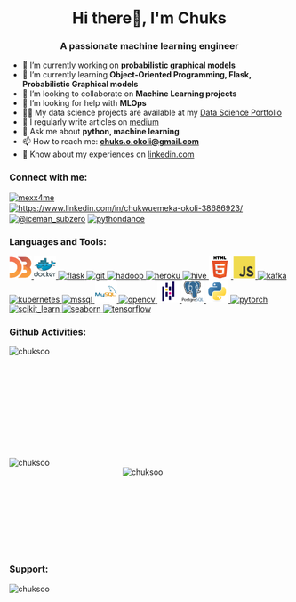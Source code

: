 <h1 align="center">Hi there👋, I'm Chuks</h1>
<h3 align="center">A passionate machine learning engineer</h3>

<!-- ![](https://komarev.com/ghpvc/?username=chuksoo&style=flat) -->

- 🔭 I’m currently working on **probabilistic graphical models**
- 🌱 I’m currently learning **Object-Oriented Programming, Flask, Probabilistic Graphical models**
- 👯 I’m looking to collaborate on **Machine Learning projects**
- 🤝 I’m looking for help with **MLOps**
- 👨‍💻 My data science projects are available at my [Data Science Portfolio](https://github.com/chuksoo/Data-Science-Portfolio)
- 📝 I regularly write articles on [medium](https://medium.com/@Iceman_subzero)
- 💬 Ask me about **python, machine learning**
- 📫 How to reach me: **chuks.o.okoli@gmail.com**
- 📄 Know about my experiences on [linkedin.com](https://www.linkedin.com/in/chukwuemeka-okoli-38686923/)

<h3 align="left">Connect with me:</h3>
<p align="left">
<a href="https://twitter.com/mexx4me" target="blank"><img align="center" src="https://raw.githubusercontent.com/rahuldkjain/github-profile-readme-generator/master/src/images/icons/Social/twitter.svg" alt="mexx4me" height="30" width="40" /></a>
<a href="https://linkedin.com/in/https://www.linkedin.com/in/chukwuemeka-okoli-38686923/" target="blank"><img align="center" src="https://raw.githubusercontent.com/rahuldkjain/github-profile-readme-generator/master/src/images/icons/Social/linked-in-alt.svg" alt="https://www.linkedin.com/in/chukwuemeka-okoli-38686923/" height="30" width="40" /></a>
<a href="https://medium.com/@iceman_subzero" target="blank"><img align="center" src="https://raw.githubusercontent.com/rahuldkjain/github-profile-readme-generator/master/src/images/icons/Social/medium.svg" alt="@iceman_subzero" height="30" width="40" /></a>
<a href="https://www.leetcode.com/pythondance" target="blank"><img align="center" src="https://raw.githubusercontent.com/rahuldkjain/github-profile-readme-generator/master/src/images/icons/Social/leet-code.svg" alt="pythondance" height="30" width="40" /></a>
</p>

<h3 align="left">Languages and Tools:</h3>
<p align="left"></a> <a href="https://d3js.org/" target="_blank" rel="noreferrer"> <img src="https://raw.githubusercontent.com/devicons/devicon/master/icons/d3js/d3js-original.svg" alt="d3js" width="40" height="40"/> </a> <a href="https://www.docker.com/" target="_blank" rel="noreferrer"> <img src="https://raw.githubusercontent.com/devicons/devicon/master/icons/docker/docker-original-wordmark.svg" alt="docker" width="40" height="40"/> </a> <a href="https://flask.palletsprojects.com/" target="_blank" rel="noreferrer"> <img src="https://www.vectorlogo.zone/logos/pocoo_flask/pocoo_flask-icon.svg" alt="flask" width="40" height="40"/> </a> <a href="https://git-scm.com/" target="_blank" rel="noreferrer"> <img src="https://www.vectorlogo.zone/logos/git-scm/git-scm-icon.svg" alt="git" width="40" height="40"/> </a> <a href="https://hadoop.apache.org/" target="_blank" rel="noreferrer"> <img src="https://www.vectorlogo.zone/logos/apache_hadoop/apache_hadoop-icon.svg" alt="hadoop" width="40" height="40"/> </a> <a href="https://heroku.com" target="_blank" rel="noreferrer"> <img src="https://www.vectorlogo.zone/logos/heroku/heroku-icon.svg" alt="heroku" width="40" height="40"/> </a> <a href="https://hive.apache.org/" target="_blank" rel="noreferrer"> <img src="https://www.vectorlogo.zone/logos/apache_hive/apache_hive-icon.svg" alt="hive" width="40" height="40"/> </a> <a href="https://www.w3.org/html/" target="_blank" rel="noreferrer"> <img src="https://raw.githubusercontent.com/devicons/devicon/master/icons/html5/html5-original-wordmark.svg" alt="html5" width="40" height="40"/> </a> <a href="https://developer.mozilla.org/en-US/docs/Web/JavaScript" target="_blank" rel="noreferrer"> <img src="https://raw.githubusercontent.com/devicons/devicon/master/icons/javascript/javascript-original.svg" alt="javascript" width="40" height="40"/> </a> <a href="https://kafka.apache.org/" target="_blank" rel="noreferrer"> <img src="https://www.vectorlogo.zone/logos/apache_kafka/apache_kafka-icon.svg" alt="kafka" width="40" height="40"/> </a> <a href="https://kubernetes.io" target="_blank" rel="noreferrer"> <img src="https://www.vectorlogo.zone/logos/kubernetes/kubernetes-icon.svg" alt="kubernetes" width="40" height="40"/> </a> <a href="https://www.microsoft.com/en-us/sql-server" target="_blank" rel="noreferrer"> <img src="https://www.svgrepo.com/show/303229/microsoft-sql-server-logo.svg" alt="mssql" width="40" height="40"/> </a> <a href="https://www.mysql.com/" target="_blank" rel="noreferrer"> <img src="https://raw.githubusercontent.com/devicons/devicon/master/icons/mysql/mysql-original-wordmark.svg" alt="mysql" width="40" height="40"/> </a> <a href="https://opencv.org/" target="_blank" rel="noreferrer"> <img src="https://www.vectorlogo.zone/logos/opencv/opencv-icon.svg" alt="opencv" width="40" height="40"/> </a> <a href="https://pandas.pydata.org/" target="_blank" rel="noreferrer"> <img src="https://raw.githubusercontent.com/devicons/devicon/2ae2a900d2f041da66e950e4d48052658d850630/icons/pandas/pandas-original.svg" alt="pandas" width="40" height="40"/> </a> <a href="https://www.postgresql.org" target="_blank" rel="noreferrer"> <img src="https://raw.githubusercontent.com/devicons/devicon/master/icons/postgresql/postgresql-original-wordmark.svg" alt="postgresql" width="40" height="40"/> </a> <a href="https://www.python.org" target="_blank" rel="noreferrer"> <img src="https://raw.githubusercontent.com/devicons/devicon/master/icons/python/python-original.svg" alt="python" width="40" height="40"/> </a> <a href="https://pytorch.org/" target="_blank" rel="noreferrer"> <img src="https://www.vectorlogo.zone/logos/pytorch/pytorch-icon.svg" alt="pytorch" width="40" height="40"/> </a> <a href="https://scikit-learn.org/" target="_blank" rel="noreferrer"> <img src="https://upload.wikimedia.org/wikipedia/commons/0/05/Scikit_learn_logo_small.svg" alt="scikit_learn" width="40" height="40"/> </a> <a href="https://seaborn.pydata.org/" target="_blank" rel="noreferrer"> <img src="https://seaborn.pydata.org/_images/logo-mark-lightbg.svg" alt="seaborn" width="40" height="40"/> </a> <a href="https://www.tensorflow.org" target="_blank" rel="noreferrer"> <img src="https://www.vectorlogo.zone/logos/tensorflow/tensorflow-icon.svg" alt="tensorflow" width="40" height="40"/> </a> </p>

<h3 align="left">Github Activities:</h3>
<div class="row">
  <div class="column">
    <img align="left" src="https://github-readme-stats.vercel.app/api?username=chuksoo&show_icons=true&locale=en" height="200" width="400" alt="chuksoo" />
  </div>
  <div class="column">
    <img src="https://github-readme-streak-stats.herokuapp.com/?user=chuksoo&theme=default" height="200" width="400" alt="chuksoo" /> 
  </div>
</div>

  <div class="column">
    <img align="right" src="https://github-readme-stats.vercel.app/api/top-langs/?username=chuksoo&layout=compact" height="150" width="300" alt="chuksoo" />
  </div>

<h3 align="left">Support:</h3>
<p><a href="https://www.buymeacoffee.com/chuksoo"> <img align="left" src="https://cdn.buymeacoffee.com/buttons/v2/default-yellow.png" height="50" width="210" alt="chuksoo" /></a></p>
